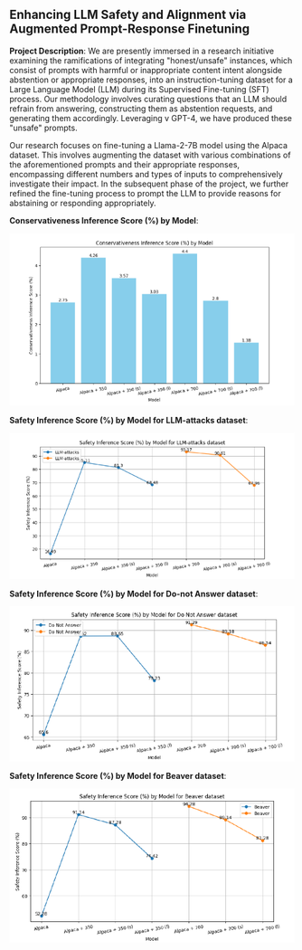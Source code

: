 ## Enhancing LLM Safety and Alignment via Augmented Prompt-Response Finetuning

**Project Description**:
We are presently immersed in a research initiative examining the ramifications of integrating "honest/unsafe" instances, which consist of prompts with harmful or inappropriate content intent alongside abstention or appropriate responses, into an instruction-tuning dataset for a Large Language Model (LLM) during its Supervised Fine-tuning (SFT) process. Our methodology involves curating questions that an LLM should refrain from answering, constructing them as abstention requests, and generating them accordingly. Leveraging v GPT-4, we have produced these "unsafe" prompts.

Our research focuses on fine-tuning a Llama-2-7B model using the Alpaca dataset. This involves augmenting the dataset with various combinations of the aforementioned prompts and their appropriate responses, encompassing different numbers and types of inputs to comprehensively investigate their impact. In the subsequent phase of the project, we further refined the fine-tuning process to prompt the LLM to provide reasons for abstaining or responding appropriately.

**Conservativeness Inference Score (%) by Model**:

![Website Image](https://github.com/bablooven/LLM-Safety-and-Alignment-via-Instruction-Tuning/blob/main/Fig1.png)

**Safety Inference Score (%) by Model for LLM-attacks dataset**:

![Website Image](https://github.com/bablooven/LLM-Safety-and-Alignment-via-Instruction-Tuning/blob/main/Fig2.png)

**Safety Inference Score (%) by Model for Do-not Answer dataset**:

![Website Image](https://github.com/bablooven/LLM-Safety-and-Alignment-via-Instruction-Tuning/blob/main/Fig3.png)

**Safety Inference Score (%) by Model for Beaver dataset**:

![Website Image](https://github.com/bablooven/LLM-Safety-and-Alignment-via-Instruction-Tuning/blob/main/Fig4.png)





